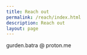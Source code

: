 ```yaml
---
title: Reach out
permalink: /reach/index.html
description: Reach out
layout: page
---
```


gurden.batra @ proton.me